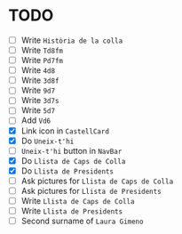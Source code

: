 # TODO

- [ ] Write `Història de la colla`
- [ ] Write `Td8fm`
- [ ] Write `Pd7fm`
- [ ] Write `4d8`
- [ ] Write `3d8f`
- [ ] Write `9d7`
- [ ] Write `3d7s`
- [ ] Write `5d7`
- [ ] Add `Vd6`
- [x] Link icon in `CastellCard`
- [x] Do `Uneix-t'hi`
- [ ] `Uneix-t'hi` button in `NavBar`
- [x] Do `Llista de Caps de Colla`
- [x] Do `Llista de Presidents`
- [ ] Ask pictures for `Llista de Caps de Colla`
- [ ] Ask pictures for `Llista de Presidents`
- [ ] Write `Llista de Caps de Colla`
- [ ] Write `Llista de Presidents`
- [ ] Second surname of `Laura Gimeno`
